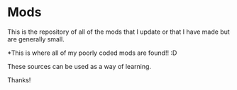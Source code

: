 Mods
====

This is the repository of all of the mods that I update or that I have made but are generally small.

*This is where all of my poorly coded mods are found!! :D

These sources can be used as a way of learning.

Thanks!
